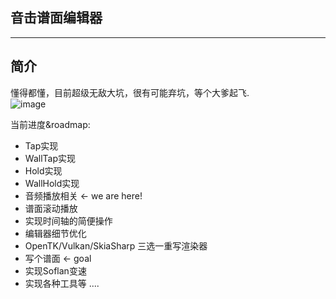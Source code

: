 ## 音击谱面编辑器
----
## 简介
懂得都懂，目前超级无敌大坑，很有可能弃坑，等个大爹起飞.<br>
![image](![image](https://user-images.githubusercontent.com/7549173/148975306-6d95b2ab-0556-405d-ab3f-fef399d66a97.png))

当前进度&roadmap:
* Tap实现 
* WallTap实现 
* Hold实现 
* WallHold实现 
* 音频播放相关 <- we are here!
* 谱面滚动播放
* 实现时间轴的简便操作
* 编辑器细节优化
* OpenTK/Vulkan/SkiaSharp 三选一重写渲染器
* 写个谱面 <- goal
* 实现Soflan变速
* 实现各种工具等
....
